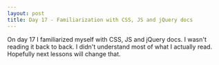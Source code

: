 ```yaml
---
layout: post
title: Day 17 - Familiarization with CSS, JS and jQuery docs
---
```

On day 17 I familiarized myself with CSS, JS and jQuery docs. I wasn't reading it back to back. I didn't understand most of what I actually read. Hopefully next lessons will change that.
